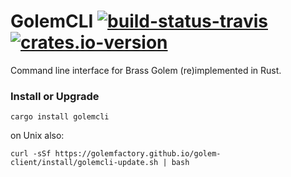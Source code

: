 # GolemCLI [![build-status-travis]][travis][![crates.io-version]][crates.io]

[build-status-travis]: https://travis-ci.org/golemfactory/golem-client.svg?branch=master
[travis]: https://travis-ci.org/golemfactory/golem-client
[crates.io-version]: http://meritbadge.herokuapp.com/golemcli
[crates.io]: https://crates.io/crates/golemcli

Command line interface for Brass Golem (re)implemented in Rust.

### Install or Upgrade

```
cargo install golemcli
```

on Unix also:

```
curl -sSf https://golemfactory.github.io/golem-client/install/golemcli-update.sh | bash
```
